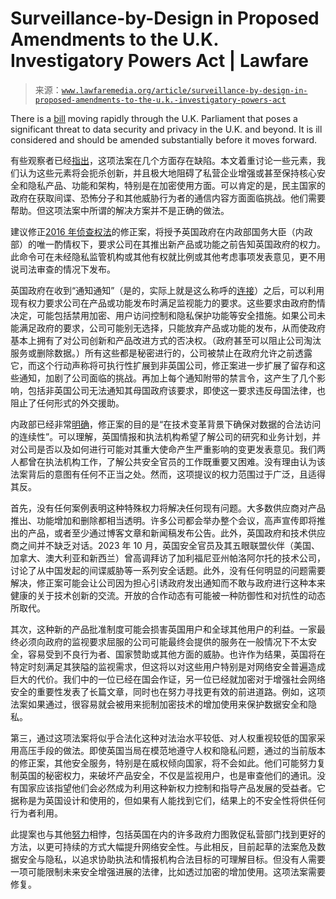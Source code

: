 <!--yml

category: 未分类

date: 2024-05-27 14:55:18

-->

# Surveillance-by-Design in Proposed Amendments to the U.K. Investigatory Powers Act | Lawfare

> 来源：[`www.lawfaremedia.org/article/surveillance-by-design-in-proposed-amendments-to-the-u.k.-investigatory-powers-act`](https://www.lawfaremedia.org/article/surveillance-by-design-in-proposed-amendments-to-the-u.k.-investigatory-powers-act)

There is a [bill](https://bills.parliament.uk/publications/52904/documents/3976) moving rapidly through the U.K. Parliament that poses a significant threat to data security and privacy in the U.K. and beyond. It is ill considered and should be amended substantially before it moves forward.

有些观察者已经[指出](https://www.techuk.org/resource/as-the-government-reviews-the-investigatory-powers-act-s-notices-regime-it-is-vital-we-maintain-proper-checks-and-balances-to-protect-privacy.html)，这项法案在几个方面存在缺陷。本文着重讨论一些元素，我们认为这些元素将会扼杀创新，并且极大地阻碍了私营企业增强或甚至保持核心安全和隐私产品、功能和架构，特别是在加密使用方面。可以肯定的是，民主国家的政府在获取间谍、恐怖分子和其他威胁行为者的通信内容方面面临挑战。他们需要帮助。但这项法案中所谓的解决方案并不是正确的做法。

建议修正[2016 年侦查权法](https://www.gchq.gov.uk/information/investigatory-powers-act)的修正案，将授予英国政府在内政部国务大臣（内政部）的唯一酌情权下，要求公司在其推出新产品或功能之前告知英国政府的权力。此命令可在未经隐私监管机构或其他有权就比例或其他考虑事项发表意见，更不用说司法审查的情况下发布。

英国政府在收到“通知通知”（是的，实际上就是这么称呼的[连接](https://www.parallelparliament.co.uk/debate/2023-12-11/lords/lords-chamber/investigatory-powers-amendment-bill-hl)）之后，可以利用现有权力要求公司在产品或功能发布时满足监视能力的要求。这些要求由政府酌情决定，可能包括禁用加密、用户访问控制和隐私保护功能等安全措施。如果公司未能满足政府的要求，公司可能别无选择，只能放弃产品或功能的发布，从而使政府基本上拥有了对公司创新和产品改进方式的否决权。（政府甚至可以阻止公司淘汰服务或删除数据。）所有这些都是秘密进行的，公司被禁止在政府允许之前透露它，而这个行动声称将可执行性扩展到非英国公司，修正案进一步扩展了留存和这些通知，加剧了公司面临的挑战。再加上每个通知附带的禁言令，这产生了几个影响，包括非英国公司无法通知其母国政府该要求，即使这一要求违反母国法律，也阻止了任何形式的外交援助。

内政部已经非常[明确](https://assets.publishing.service.gov.uk/media/6475e2c0b32b9e000ca95e74/Revised_notices_regimes_consultation.pdf)，修正案的目的是“在技术变革背景下确保对数据的合法访问的连续性”。可以理解，英国情报和执法机构希望了解公司的研究和业务计划，并对公司是否以及如何进行可能对其重大使命产生严重影响的变更发表意见。我们两人都曾在执法机构工作，了解公共安全官员的工作既重要又困难。没有理由认为该法案背后的意图有任何不正当之处。然而，这项提议的权力范围过于广泛，且适得其反。

首先，没有任何案例表明这种特殊权力将解决任何现有问题。大多数供应商对产品推出、功能增加和删除都相当透明。许多公司都会举办整个会议，高声宣传即将推出的产品，或者至少通过博客文章和新闻稿发布公告。此外，英国政府和技术供应商之间并不缺乏对话。2023 年 10 月，英国安全官员及其五眼联盟伙伴（美国、加拿大、澳大利亚和新西兰）曾高调拜访了加利福尼亚州帕洛阿尔托的技术公司，讨论了从中国发起的间谍威胁等一系列安全话题。此外，没有任何明显的问题需要解决，修正案可能会让公司因为担心引诱政府发出通知而不敢与政府进行这种本来健康的关于技术创新的交流。开放的合作动态有可能被一种防御性和对抗性的动态所取代。

其次，这种新的产品批准制度可能会损害英国用户和全球其他用户的利益。一家最终必须向政府的监视要求屈服的公司可能最终会提供的服务在一般情况下不太安全，容易受到不良行为者、国家赞助或其他方面的威胁。也许作为结果，英国将在特定时刻满足其狭隘的监视需求，但这将以对这些用户特别是对网络安全普遍造成巨大的代价。我们中的一位已经在国会作证，另一位已经就加密对于增强社会网络安全的重要性发表了长篇文章，同时也在努力寻找更有效的前进道路。例如，这项法案如果通过，很容易就会被用来扼制加密技术的增加使用来保护数据安全和隐私。

第三，通过这项法案将似乎合法化这种对法治水平较低、对人权重视较低的国家采用高压手段的做法。即使英国当局在模范地遵守人权和隐私问题，通过的当前版本的修正案，其他安全服务，特别是在威权倾向国家，将不会如此。他们可能努力复制英国的秘密权力，来破坏产品安全，不仅是监视用户，也是审查他们的通讯。没有国家应该指望他们会必然成为利用这种新权力控制和指导产品发展的受益者。它据称是为英国设计和使用的，但如果有人能找到它们，结果上的不安全性将供任何行为者利用。

此提案也与其他[努力](https://www.cisa.gov/sites/default/files/2023-10/SecureByDesign_1025_508c.pdf)相悖，包括英国在内的许多政府力图敦促私营部门找到更好的方法，以更可持续的方式大幅提升网络安全性。与此相反，目前起草的法案危及数据安全与隐私，以追求协助执法和情报机构合法目标的可理解目标。但没有人需要一项可能限制未来安全增强进展的法律，比如透过加密的增加使用。这项法案需要修复。
